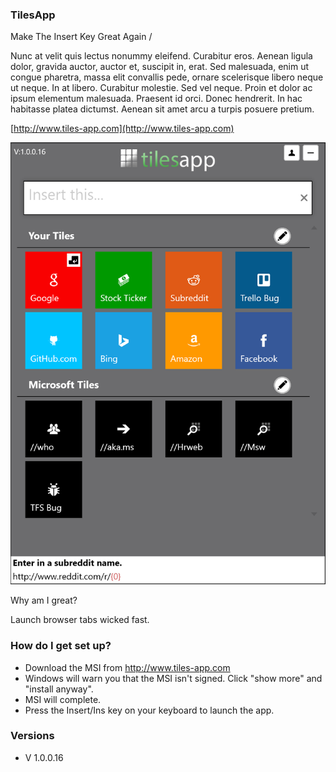 
### TilesApp ###

Make The Insert Key Great Again /

Nunc at velit quis lectus nonummy eleifend. Curabitur eros. Aenean ligula dolor, gravida auctor, auctor et, suscipit in, erat. Sed malesuada, enim ut congue pharetra, massa elit convallis pede, ornare scelerisque libero neque ut neque. In at libero. Curabitur molestie. Sed vel neque. Proin et dolor ac ipsum elementum malesuada. Praesent id orci. Donec hendrerit. In hac habitasse platea dictumst. Aenean sit amet arcu a turpis posuere pretium.

[http://www.tiles-app.com](http://www.tiles-app.com)

![Category overview screenshot](TilesAppScreenshot.png?raw=true "The tiles app")

Why am I great?

Launch browser tabs wicked fast.


### How do I get set up? ###

- Download the MSI from http://www.tiles-app.com
- Windows will warn you that the MSI isn't signed. Click "show more" and "install anyway".
- MSI will complete.
- Press the Insert/Ins key on your keyboard to launch the app.

### Versions ###

- V 1.0.0.16
